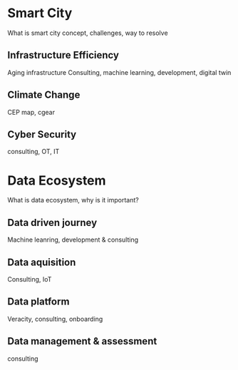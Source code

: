 # Smart City
What is smart city concept, challenges, way to resolve

## Infrastructure Efficiency
Aging infrastructure
Consulting, machine learning, development, digital twin

## Climate Change
CEP map, cgear

## Cyber Security
consulting, OT, IT

# Data Ecosystem
What is data ecosystem, why is it important?

## Data driven journey
Machine leanring, development & consulting

## Data aquisition
Consulting, IoT

## Data platform
Veracity, consulting, onboarding

## Data management & assessment
consulting